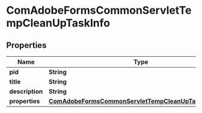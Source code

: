 

# ComAdobeFormsCommonServletTempCleanUpTaskInfo

## Properties

Name | Type | Description | Notes
------------ | ------------- | ------------- | -------------
**pid** | **String** |  |  [optional]
**title** | **String** |  |  [optional]
**description** | **String** |  |  [optional]
**properties** | [**ComAdobeFormsCommonServletTempCleanUpTaskProperties**](ComAdobeFormsCommonServletTempCleanUpTaskProperties.md) |  |  [optional]




